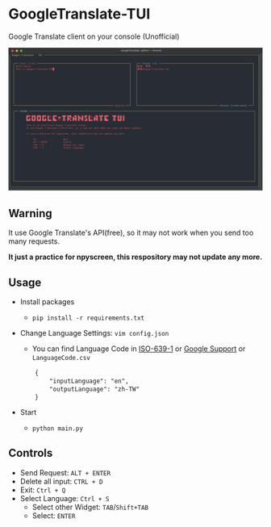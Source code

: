 # GoogleTranslate-TUI

Google Translate client on your console (Unofficial)

![](Screenshot_20210424_224030.png)

## Warning

It use Google Translate's API(free), so it may not work when you send too many requests.

**It just a practice for npyscreen, this respository may not update any more.**

## Usage
- Install packages
    - `pip install -r requirements.txt`

- Change Language Settings: `vim config.json`
    - You can find Language Code in [ISO-639-1](https://en.wikipedia.org/wiki/ISO_639-1) or [Google Support](https://cloud.google.com/translate/docs/languages) or `LanguageCode.csv`
    ```
        {
            "inputLanguage": "en",
            "outputLanguage": "zh-TW"
        }
    ```

- Start
    - `python main.py`

## Controls

- Send Request: `ALT + ENTER`
- Delete all input: `CTRL + D`
- Exit: `Ctrl + Q`
- Select Language: `Ctrl + S`
    - Select other Widget: `TAB`/`Shift+TAB`
    - Select: `ENTER`
